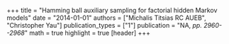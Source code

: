 +++
title = "Hamming ball auxiliary sampling for factorial hidden Markov models"
date = "2014-01-01"
authors = ["Michalis Titsias RC AUEB", "Christopher Yau"]
publication_types = ["1"]
publication = "NA, _pp. 2960--2968_"
math = true
highlight = true
[header]
+++
